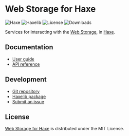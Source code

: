 # Web Storage for Haxe
![Haxe](https://badgen.net/badge/haxe/%3E%3D4.2.0/green) ![Haxelib](https://badgen.net/haxelib/v/webstorage) ![License](https://badgen.net/haxelib/license/webstorage) ![Downloads](https://badgen.net/haxelib/d/webstorage)

Services for interacting with the [Web Storage](https://developer.mozilla.org/en-US/docs/Web/API/Web_Storage_API), in [Haxe](https://haxe.org).

## Documentation
- [User guide](https://github.com/cedx/webstorage.hx/wiki)
- [API reference](https://cedx.github.io/webstorage.hx)

## Development
- [Git repository](https://github.com/cedx/webstorage.hx)
- [Haxelib package](https://lib.haxe.org/p/webstorage)
- [Submit an issue](https://github.com/cedx/webstorage.hx/issues)

## License
[Web Storage for Haxe](https://github.com/cedx/webstorage.hx) is distributed under the MIT License.
